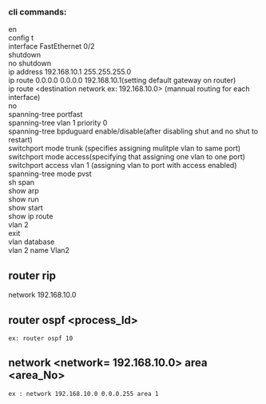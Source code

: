 ### cli commands:
 en  
 config t  
 interface FastEthernet 0/2  
 shutdown  
 no shutdown  
 ip address 192.168.10.1 255.255.255.0  
 ip route 0.0.0.0 0.0.0.0 192.168.10.1(setting default gateway on router)  
 ip route <destination network ex: 192.168.10.0><subnet mask><next hop interface> (mannual  routing for each interface)  
 no <command to remove fromt mannual route>  
 spanning-tree portfast  
 spanning-tree vlan 1 priority 0  
 spanning-tree bpduguard enable/disable(after disabling shut and no shut to restart)  
 switchport mode trunk (specifies assigning mulitple vlan to same port)  
 switchport mode access(specifying that assigning one vlan to one port)  
 switchport access vlan 1 (assigning vlan to port with access enabled)  
 spanning-tree mode pvst  
 sh span   
 show arp  
 show run    
 show start  
 show ip route  
 vlan 2  
 exit  
 vlan database  
 vlan 2 name Vlan2  
 
 ## router rip  
 network 192.168.10.0  

 ## router ospf <process_Id>  
    ex: router ospf 10  
 ## network <network= 192.168.10.0> <wildcard mask = 0.0.0.255> area <area_No>  
    ex : network 192.168.10.0 0.0.0.255 area 1  
